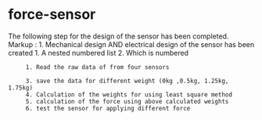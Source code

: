 # force-sensor
The following step for the design of the sensor has been completed.
Markup : 1. Mechanical design AND electrical design  of the sensor has been created
            1. A nested numbered list
            2. Which is numbered

         1. Read the raw data of from four sensors

         3. save the data for different weight (0kg ,0.5kg, 1.25kg, 1.75kg)
         4. Calculation of the weights for using least square method 
         5. calculation of the force using above calculated weights
         6. test the sensor for applying different force

